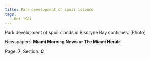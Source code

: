 ```yaml
---  
title: Park development of spoil islands  
tags:  
  - Oct 1981  
---  
```

  
Park development of spoil islands in Biscayne Bay continues. [Photo]  
  
Newspapers: **Miami Morning News or The Miami Herald**  
  
Page: **7**, Section: **C** 
